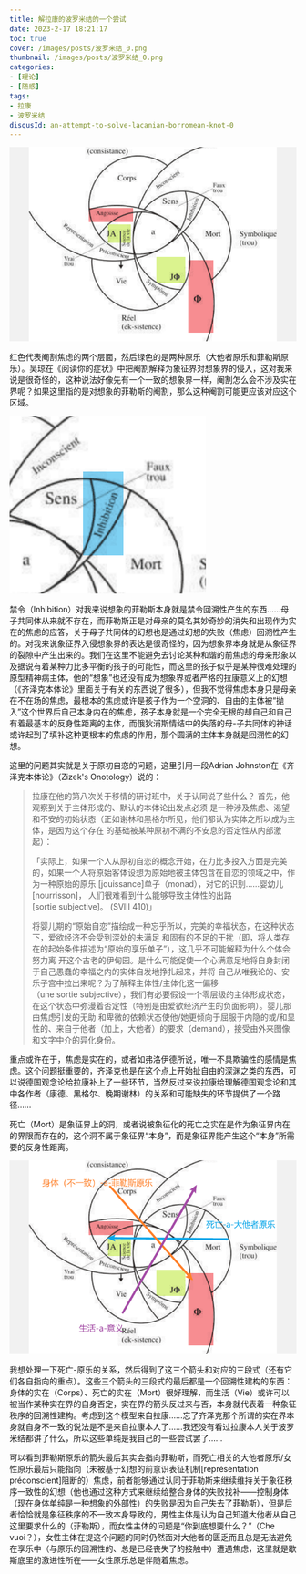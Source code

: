 ```yaml
---
title: 解拉康的波罗米结的一个尝试
date: 2023-2-17 18:21:17
toc: true
cover: /images/posts/波罗米结_0.png
thumbnail: /images/posts/波罗米结_0.png
categories:
- [理论]
- [随感]
tags: 
- 拉康
- 波罗米结
disqusId: an-attempt-to-solve-lacanian-borromean-knot-0
---
```


![波罗米结_1](/images/posts/解拉康的波罗米结的一个尝试/波罗米结_1.png)

红色代表阉割焦虑的两个层面，然后绿色的是两种原乐（大他者原乐和菲勒斯原乐）。吴琼在《阅读你的症状》中把阉割解释为象征界对想象界的侵入，这对我来说是很奇怪的，这种说法好像先有一个一致的想象界一样，阉割怎么会不涉及实在界呢？如果这里指的是对想象的菲勒斯的阉割，那么这种阉割可能更应该对应这个区域。

![波罗米结_2](/images/posts/解拉康的波罗米结的一个尝试/波罗米结_2.png)

禁令（Inhibition）对我来说想象的菲勒斯本身就是禁令回溯性产生的东西……母子共同体从来就不存在，而菲勒斯正是对母亲的莫名其妙奇妙的消失和出现作为实在的焦虑的应答，关于母子共同体的幻想也是通过幻想的失败（焦虑）回溯性产生的。对我来说象征界入侵想象界的表达是很奇怪的，因为想象界本身就是从象征界的裂隙中产生出来的。我们在这里不能避免去讨论某种和谐的前焦虑的母亲形象以及据说有着某种力比多平衡的孩子的可能性，而这里的孩子似乎是某种很难处理的原型精神病主体，他的“想象”也还没有成为想象界或者严格的拉康意义上的幻想（《齐泽克本体论》里面关于有关的东西说了很多），但我不觉得焦虑本身只是母亲在不在场的焦虑，最根本的焦虑或许是孩子作为一个空洞的、自由的主体被“抛入”这个世界后自己本身内在的焦虑，孩子本身就是一个完全无根的却自己和自己有着最基本的反身性距离的主体，而俄狄浦斯情结中的失落的母-子共同体的神话或许起到了填补这种更根本的焦虑的作用，那个圆满的主体本身就是回溯性的幻想。

这里的问题其实就是关于原初自恋的问题，这里引用一段Adrian Johnston在《齐泽克本体论》（Zizek's Onotology）说的：

> 拉康在他的第八次关于移情的研讨班中，关于认同说了些什么？ 首先，他观察到关于主体形成的、默认的本体论出发点必须 是一种涉及焦虑、渴望和不安的初始状态（正如谢林和黑格尔所见，他们都认为实体之所以成为主体，是因为这个存在 的基础被某种原初不满的不安息的否定性从内部激起）：  
> 
> 「实际上，如果一个人从原初自恋的概念开始，在力比多投入方面是完美的，如果一个人将原始客体设想为原始地被主体包含在自恋的领域之中，作为一种原始的原乐 [jouissance]单子（monad），对它的识别……婴幼儿[nourrisson]， 人们很难看到什么能够导致主体性的出路[sortie subjective]。 (SVIII 410)」  
> 
> 将婴儿期的“原始自恋”描绘成一种忘乎所以，完美的幸福状态，在这种状态下，爱欲经济不会受到深处的未满足 和固有的不足的干扰（即，将人类存在的起始条件描述为“原始的享乐单子”），这几乎不可能解释为什么个体会努力离 开这个古老的伊甸园。是什么可能促使一个心满意足地将自身封闭于自己愚蠢的幸福之内的实体自发地挣扎起来，并将 自己从唯我论的、安乐子宫中拉出来呢？为了解释主体性/主体化这一偏移（une sortie subjective），我们有必要假设一个零层级的主体形成状态，在这个状态中弥漫着否定性（特别是由爱欲经济产生的负面影响）。婴儿那由焦虑引发的无助 和卑微的依赖状态使他/她更倾向于屈服于内隐的或/和显性的、来自于他者（加上，大他者）的要求（demand），接受由外来图像和文字中介的异化身份。

重点或许在于，焦虑是实在的，或者如弗洛伊德所说，唯一不具欺骗性的感情是焦虑。这个问题挺重要的，齐泽克也是在这个点上开始扯自由的深渊之类的东西，可以说德国观念论给拉康补上了一些环节，当然反过来说拉康给理解德国观念论和其中各作者（康德、黑格尔、晚期谢林）的关系和可能缺失的环节提供了一个路径……

死亡（Mort）是象征界上的洞，或者说被象征化的死亡之实在是作为象征界内在的界限而存在的，这个洞不属于象征界“本身”，而是象征界能产生这个“本身”所需要的反身性距离。

![波罗米结_3](/images/posts/解拉康的波罗米结的一个尝试/波罗米结_3.png)

我想处理一下死亡-原乐的关系，然后得到了这三个箭头和对应的三段式（还有它们各自指向的重点）。这些三个箭头的三段式的最后都是一个回溯性建构的东西：身体的实在（Corps）、死亡的实在（Mort）很好理解，而生活（Vie）或许可以被当作某种实在界的自身否定，实在界的箭头反过来与否，本身就代表着一种象征秩序的回溯性建构。考虑到这个模型来自拉康……忘了齐泽克那个所谓的实在界本身就自身不一致的说法是不是来自拉康本人了……我还没有看过拉康本人关于波罗米结都讲了什么，所以这些单纯是我自己的一些尝试罢了……

可以看到菲勒斯原乐的箭头最后其实会指向菲勒斯，而死亡相关的大他者原乐/女性原乐最后只能指向（未被基于幻想的前意识表征机制[représentation préconscient]阻断的）焦虑，前者能够通过认同于菲勒斯来继续维持关于象征秩序一致性的幻想（他也通过这种方式来继续给整合身体的失败找补——控制身体（现在身体单纯是一种想象的外部性）的失败是因为自己失去了菲勒斯），但是后者恰恰就是象征秩序的不一致本身导致的，男性主体是认为自己知道大他者从自己这里要求什么的（菲勒斯），而女性主体的问题是“你到底想要什么？”（Che vuoi？），女性主体在提这个问题的同时仍然面对大他者的匮乏而且总是无法避免在享乐中（与原乐的回溯性的、总是已经丧失了的接触中）遭遇焦虑，这里就是歇斯底里的激进性所在——女性原乐总是伴随着焦虑。
